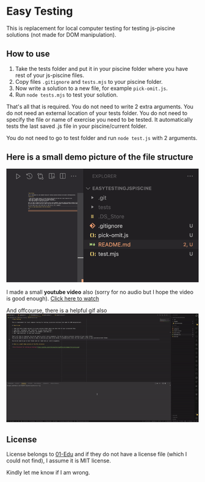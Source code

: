 # Easy Testing

This is replacement for local computer testing for testing js-piscine solutions (not made for DOM manipulation).

## How to use

1. Take the tests folder and put it in your piscine folder where you have rest of your js-piscine files.
2. Copy files `.gitignore` and `tests.mjs` to your piscine folder.
3. Now write a solution to a new file, for example `pick-omit.js`.
4. Run `node tests.mjs` to test your solution.

That's all that is required. You do not need to write 2 extra arguments. You do not need an external location of your tests folder.
You do not need to specify the file or name of exercise you need to be tested. It automatically tests the last saved .js file in your piscine/current folder.

You do not need to go to test folder and run `node test.js` with 2 arguments.

## Here is a small demo picture of the file structure

![File Structure for setting up testing](https://github.com/wtfuk/easyTestingJSPiscine/blob/main/images/fstructure.png)

I made a small **youtube video** also (sorry for no audio but I hope the video is good enough).
[Click here to watch](https://youtu.be/cu6b4J7rFlw)

And offcourse, there is a helpful gif also
![Demo in GIF](https://github.com/wtfuk/easyTestingJSPiscine/blob/main/images/howtorun.gif)

## License

License belongs to [01-Edu](https://github.com/01-edu) and if they do not have a license file (which I could not find), I assume it is MIT license.

Kindly let me know if I am wrong.
